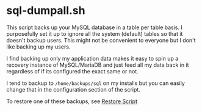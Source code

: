 # sql-dumpall.sh

This script backs up your MySQL database in a table per table basis. I purposefully set it up to ignore all the system (default) tables so that it doesn't backup users. This might not be convenient to everyone but I don't like backing up my users. 

I find backing up only my application data makes it easy to spin up a recovery instance of MySQL/MariaDB and just feed all my data back in it regardless of if its configured the exact same or not.

I tend to backup to `/home/backups/sql` on my installs but you can easily change that in the configuration section of the script.

To restore one of these backups, see [Restore Script](../Restore/README.md)